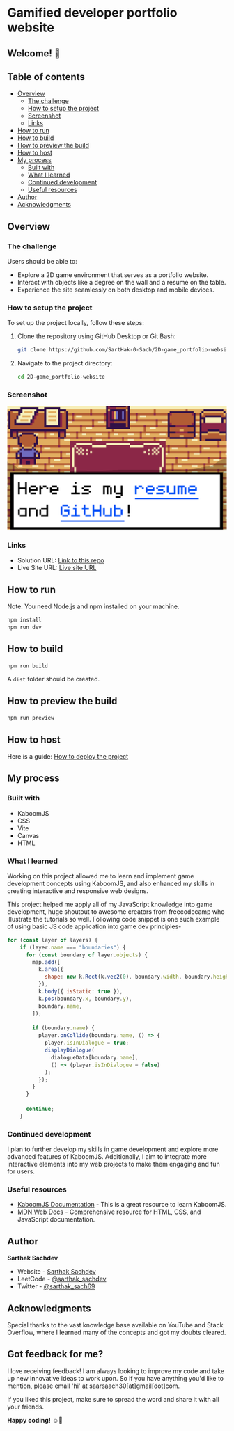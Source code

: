 # Gamified developer portfolio website

## Welcome! 👋

## Table of contents

- [Overview](#overview)
  - [The challenge](#the-challenge)
  - [How to setup the project](#how-to-setup-the-project)
  - [Screenshot](#screenshot)
  - [Links](#links)
- [How to run](#how-to-run)
- [How to build](#how-to-build)
- [How to preview the build](#how-to-preview-the-build)
- [How to host](#how-to-host)
- [My process](#my-process)
  - [Built with](#built-with)
  - [What I learned](#what-i-learned)
  - [Continued development](#continued-development)
  - [Useful resources](#useful-resources)
- [Author](#author)
- [Acknowledgments](#acknowledgments)

## Overview

### The challenge

Users should be able to:

- Explore a 2D game environment that serves as a portfolio website.
- Interact with objects like a degree on the wall and a resume on the table.
- Experience the site seamlessly on both desktop and mobile devices.

### How to setup the project

To set up the project locally, follow these steps:

1. Clone the repository using GitHub Desktop or Git Bash:
   ```bash
   git clone https://github.com/SartHak-0-Sach/2D-game_portfolio-website.git
   ```
2. Navigate to the project directory:
   ```bash
   cd 2D-game_portfolio-website
   ```

### Screenshot

![Screenshot](./developerportfoliothumbnail.png)

### Links

- Solution URL: [Link to this repo](https://github.com/SartHak-0-Sach/2D-game_portfolio-website)
- Live Site URL: [Live site URL](https://2-d-game-portfolio-website.vercel.app/)

## How to run

Note: You need Node.js and npm installed on your machine.

```bash
npm install
npm run dev
```

## How to build

```bash
npm run build
```

A `dist` folder should be created.

## How to preview the build

```bash
npm run preview
```

## How to host

Here is a guide: [How to deploy the project](https://github.com/SartHak-0-Sach/2D-game_portfolio-website/blob/main/HOW_TO_DEPLOY.MD)

## My process

### Built with

- KaboomJS
- CSS
- Vite
- Canvas
- HTML

### What I learned

Working on this project allowed me to learn and implement game development concepts using KaboomJS, and also enhanced my skills in creating interactive and responsive web designs.

This project helped me apply all of my JavaScript knowledge into game development, huge shoutout to awesome creators from freecodecamp who illustrate the tutorials so well. Following code snippet is one such example of using basic JS code application into game dev principles-

```js
for (const layer of layers) {
    if (layer.name === "boundaries") {
      for (const boundary of layer.objects) {
        map.add([
          k.area({
            shape: new k.Rect(k.vec2(0), boundary.width, boundary.height),
          }),
          k.body({ isStatic: true }),
          k.pos(boundary.x, boundary.y),
          boundary.name,
        ]);

        if (boundary.name) {
          player.onCollide(boundary.name, () => {
            player.isInDialogue = true;
            displayDialogue(
              dialogueData[boundary.name],
              () => (player.isInDialogue = false)
            );
          });
        }
      }

      continue;
    }
```

### Continued development

I plan to further develop my skills in game development and explore more advanced features of KaboomJS. Additionally, I aim to integrate more interactive elements into my web projects to make them engaging and fun for users.

### Useful resources

- [KaboomJS Documentation](https://kaboomjs.com/) - This is a great resource to learn KaboomJS.
- [MDN Web Docs](https://developer.mozilla.org/) - Comprehensive resource for HTML, CSS, and JavaScript documentation.

## Author

<b><strong>Sarthak Sachdev</strong></b>
- Website - [Sarthak Sachdev](https://itsmesarthak.netlify.app/)
- LeetCode - [@sarthak_sachdev](https://leetcode.com/u/sarthak_sachdev/)
- Twitter - [@sarthak_sach69](https://www.twitter.com/sarthak_sach69)

## Acknowledgments

Special thanks to the vast knowledge base available on YouTube and Stack Overflow, where I learned many of the concepts and got my doubts cleared.

## Got feedback for me?

I love receiving feedback! I am always looking to improve my code and take up new innovative ideas to work upon. So if you have anything you'd like to mention, please email 'hi' at saarsaach30[at]gmail[dot]com.

If you liked this project, make sure to spread the word and share it with all your friends.

**Happy coding!** ☺️🚀
